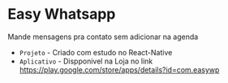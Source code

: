 # Easy Whatsapp

Mande mensagens pra contato sem adicionar na agenda

* `Projeto` - Criado com estudo no React-Native
* `Aplicativo` - Dispponivel na Loja no link https://play.google.com/store/apps/details?id=com.easywp